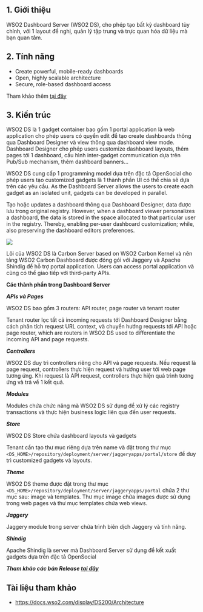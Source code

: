## 1. Giới thiệu
WSO2 Dashboard Server (WSO2 DS), cho phép tạo bất kỳ dashboard tùy chỉnh, với 1 layout đề nghị, quản lý tập trung và trực quan hóa dữ liệu mà bạn quan tâm.

## 2. Tính năng
- Create powerful, mobile-ready dashboards
- Open, highly scalable architecture	
- Secure, role-based dashboard access	

Tham khảo thêm [tại đây](https://docs.wso2.com/display/DS200/Features)

## 3. Kiến trúc

WSO2 DS là 1 gadget container bao gồm 1 portal application là web application cho phép users có quyển edit để tạo create dashboards thông qua Dashboard Designer và view thông qua dashboard view mode. Dashboard Designer cho phép users customize dashboard layouts, thêm pages tới 1 dashboard, cấu hình inter-gadget communication dựa trên Pub/Sub mechanism, thêm dashboard banners...

WSO2 DS cung cấp 1 programming model dựa trên đặc tả OpenSocial cho phép users tạo customized gadgets là 1 thành phần UI có thể chia sẻ dựa trên các yêu cầu. As the Dashboard Server allows the users to create each gadget as an isolated unit, gadgets can be developed in parallel.

Tạo hoặc updates a dashboard thông qua Dashboard Designer, data được lưu trong original registry. However, when a dashboard viewer personalizes a dashboard, the data is stored in the space allocated to that particular user in the registry. Thereby, enabling per-user dashboard customization; while, also preserving the dashboard editors preferences.

<img src=https://i.imgur.com/qthfgr9.png>

Lõi của WSO2 DS là Carbon Server based on WSO2 Carbon Kernel và nên tảng WSO2 Carbon Dashboard được đóng gói với Jaggery và Apache Shindig  để hỗ trợ portal application. Users can access portal application và cũng có thể giao tiếp với third-party APIs.

**Các thành phần trong Dashboard Server**

***APIs và Pages***

WSO2 DS bao gồm 3 routers: API router, page router và tenant router

Tenant router lọc tất cả incoming requests tới Dashboard Designer bằng cách phân tích request URL context, và chuyển hướng requests tới API hoặc page router, which are routers in WSO2 DS used to  differentiate the incoming API and page requests. 

***Controllers***

WSO2 DS duy trì controllers riêng cho API và page requests. Nếu request là page request, controllers thực hiện request và hướng user tới web page tương ứng. Khi request là API request, controllers thực hiện quá trình tương ứng và trả về 1 kết quả.

***Modules***

Modules chứa chức năng mà WSO2 DS sử dụng để xử lý các registry transactions và thực hiện business logic liên qua đến user requests.

***Store***

WSO2 DS Store chứa dashboard layouts và gadgets

Tenant cần tạo thư mục riêng dựa trên name và đặt trong thư mục `<DS_HOME>/repository/deployment/server/jaggeryapps/portal/store`  để duy trì customized gadgets và layouts.  

***Theme***

WSO2 DS theme được đặt trong thư mục `<DS_HOME>/repository/deployment/server/jaggeryapps/portal` chứa 2 thư mục sau: image và templates. Thư mục image chứa images được sử dụng trong web pages và thư mục templates chứa web views.

***Jaggery***

Jaggery module trong server chứa trình biên dịch Jaggery và tính năng.

***Shindig***

Apache Shindig là server mà Dashboard Server sử dụng để kết xuất gadgets dựa trên đặc tả OpenSocial

***Tham khảo các bản Release [tại đây](https://docs.wso2.com/display/DS200/About+This+Release)***

## Tài liệu tham khảo
- https://docs.wso2.com/display/DS200/Architecture
